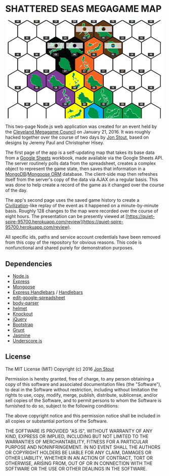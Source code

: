 SHATTERED SEAS MEGAGAME MAP
===========================

![Screenshot of hex map](SCREENSHOT.png "Screenshot of hex map")

This two-page Node.js web application was created for an event held by the [Cleveland Megagame Council](http://www.clevelandmegagame.com/) on January 21, 2016. It was roughly hacked together over the course of two days by [Jon Stout](http://www.jonstout.net), based on designs by Jeremy Paul and Christopher Hisey.

The first page of the app is a self-updating map that takes its base data from a [Google Sheets](https://www.google.com/sheets/about/) workbook, made available via the Google Sheets API. The server routinely polls data from the spreadsheet, creates a complex object to represent the game state, then saves that information in a [MongoDB](https://www.mongodb.org/)/[Mongoose ORM](http://mongoosejs.com/) database. The client-side map then refreshes itself from the server's copy of the data via AJAX on a regular basis. This was done to help create a record of the game as it changed over the course of the day.

The app's second page uses the saved game history to create a [Civilization](http://www.civilization5.com/)-like replay of the event as it happened on a minute-by-minute basis. Roughly 128 changes to the map were recorded over the course of eight hours. The presentation can be presently viewed at [https://quiet-spire-95700.herokuapp.com/review](https://quiet-spire-95700.herokuapp.com/review).

All specific ids, paths and service account credentials have been removed from this copy of the repository for obvious reasons. This code is nonfunctional and shared purely for demonstration purposes.

## Dependencies
* [Node.js](https://nodejs.org/)
* [Express](http://expressjs.com/)
* [Mongoose](http://mongoosejs.com/)
* [Express Handlebars](https://github.com/ericf/express-handlebars) / [Handlebars](http://handlebarsjs.com/)
* [edit-google-spreadsheet](https://github.com/jpillora/node-edit-google-spreadsheet)
* [body-parser](https://github.com/expressjs/body-parser)
* [helmet](https://github.com/helmetjs/helmet)
* [Knockout](http://knockoutjs.com/)
* [jQuery](https://jquery.com/)
* [Bootstrap](http://getbootstrap.com/)
* [Grunt](http://gruntjs.com/)
* [Jasmine](http://jasmine.github.io/)
* [Underscore.js](http://underscorejs.org/)

## License
The MIT License (MIT)
Copyright (c) 2016 [Jon Stout](http://www.jonstout.net/)

Permission is hereby granted, free of charge, to any person obtaining a copy of this software and associated documentation files (the "Software"), to deal in the Software without restriction, including without limitation the rights to use, copy, modify, merge, publish, distribute, sublicense, and/or sell copies of the Software, and to permit persons to whom the Software is furnished to do so, subject to the following conditions:

The above copyright notice and this permission notice shall be included in all copies or substantial portions of the Software.

THE SOFTWARE IS PROVIDED "AS IS", WITHOUT WARRANTY OF ANY KIND, EXPRESS OR IMPLIED, INCLUDING BUT NOT LIMITED TO THE WARRANTIES OF MERCHANTABILITY, FITNESS FOR A PARTICULAR PURPOSE AND NONINFRINGEMENT. IN NO EVENT SHALL THE AUTHORS OR COPYRIGHT HOLDERS BE LIABLE FOR ANY CLAIM, DAMAGES OR OTHER LIABILITY, WHETHER IN AN ACTION OF CONTRACT, TORT OR OTHERWISE, ARISING FROM, OUT OF OR IN CONNECTION WITH THE SOFTWARE OR THE USE OR OTHER DEALINGS IN THE SOFTWARE.